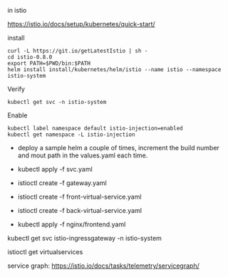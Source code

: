 in istio


https://istio.io/docs/setup/kubernetes/quick-start/

install

```
curl -L https://git.io/getLatestIstio | sh -
cd istio-0.8.0
export PATH=$PWD/bin:$PATH
helm install install/kubernetes/helm/istio --name istio --namespace istio-system
```
Verify 
```
kubectl get svc -n istio-system
```

Enable

```
kubectl label namespace default istio-injection=enabled
kubectl get namespace -L istio-injection
```


- deploy a sample helm a couple of times, increment the build number and mout path in the values.yaml each time. 




- kubectl apply -f svc.yaml
- istioctl create -f gateway.yaml
- istioctl create -f front-virtual-service.yaml
- istioctl create -f back-virtual-service.yaml
- kubectl apply -f nginx/frontend.yaml

kubectl get svc istio-ingressgateway -n istio-system


istioctl get virtualservices


service graph: https://istio.io/docs/tasks/telemetry/servicegraph/
